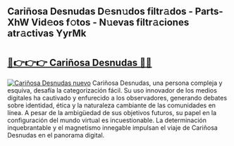 ## Cariñosa Desnudas D𝚎sn𝚞dos filtr𝚊dos - Parts-XhW Vid𝚎os f𝚘tos - N𝚞evas filtr𝚊ciones atr𝚊ctivas YyrMk

# <h2><a href="http://mbc11t.tromn.icu/?c=Cari%c3%b1osa+Desnudas">🔗👉👉👉 Cariñosa Desnudas 🔗🔗</a></h2>

[![Cariñosa Desnudas nuevo](https://i.imgur.com/pEAQMta.gif)](http://mbc11t.tromn.icu/?c=Cari%c3%b1osa+Desnudas)
Cariñosa Desnudas, una persona compleja y esquiva, desafía la categorización fácil. Su uso innovador de los medios digitales ha cautivado y enfurecido a los observadores, generando debates sobre identidad, ética y la naturaleza cambiante de las comunidades en línea. A pesar de la ambigüedad de sus objetivos futuros, su papel en la configuración del mundo virtual es incuestionable. La determinación inquebrantable y el magnetismo innegable impulsan el viaje de Cariñosa Desnudas en el panorama digital.
